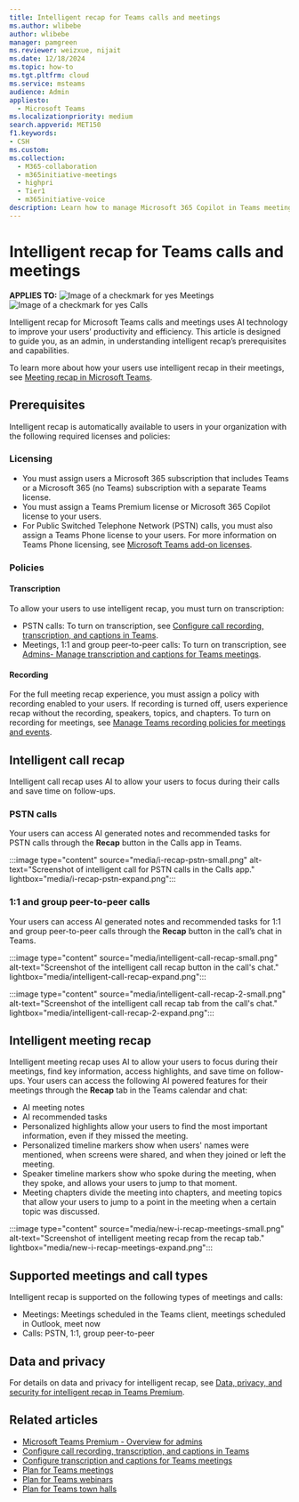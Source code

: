 ```yaml
---
title: Intelligent recap for Teams calls and meetings
ms.author: wlibebe
author: wlibebe
manager: pamgreen
ms.reviewer: weizxue, nijait
ms.date: 12/18/2024
ms.topic: how-to
ms.tgt.pltfrm: cloud
ms.service: msteams
audience: Admin
appliesto: 
  - Microsoft Teams
ms.localizationpriority: medium
search.appverid: MET150
f1.keywords:
- CSH
ms.custom: 
ms.collection: 
  - M365-collaboration
  - m365initiative-meetings
  - highpri
  - Tier1
  - m365initiative-voice
description: Learn how to manage Microsoft 365 Copilot in Teams meetings and events admin policies in the Teams admin center. Learn how to manage transcripts and transcription for Copilot Microsoft Teams meetings and events.
---
```


# Intelligent recap for Teams calls and meetings

**APPLIES TO:** ![Image of a checkmark for yes](/office/media/icons/success-teams.png) Meetings ![Image of a checkmark for yes](/office/media/icons/success-teams.png) Calls

Intelligent recap for Microsoft Teams calls and meetings uses AI technology to improve your users’ productivity and efficiency. This article is designed to guide you, as an admin, in understanding intelligent recap’s prerequisites and capabilities.

To learn more about how your users use intelligent recap in their meetings, see [Meeting recap in Microsoft Teams](https://support.microsoft.com/office/meeting-recap-in-microsoft-teams-c2e3a0fe-504f-4b2c-bf85-504938f110ef#bkmk_intelligent_meeting_recap).

## Prerequisites

Intelligent recap is automatically available to users in your organization with the following required licenses and policies:

### Licensing

- You must assign users a Microsoft 365 subscription that includes Teams or a Microsoft 365 (no Teams) subscription with a separate Teams license.
- You must assign a Teams Premium license or Microsoft 365 Copilot license to your users.
- For Public Switched Telephone Network (PSTN) calls, you must also assign a Teams Phone license to your users. For more information on Teams Phone licensing, see [Microsoft Teams add-on licenses](/microsoftteams/teams-add-on-licensing/microsoft-teams-add-on-licensing).

### Policies

#### Transcription

To allow your users to use intelligent recap, you must turn on transcription:

- PSTN calls: To turn on transcription, see [Configure call recording, transcription, and captions in Teams](call-recording-transcription-captions.md#enable-call-transcription).
- Meetings, 1:1 and group peer-to-peer calls: To turn on transcription, see [Admins- Manage transcription and captions for Teams meetings](meeting-transcription-captions.md#transcription).

#### Recording

For the full meeting recap experience, you must assign a policy with recording enabled to your users. If recording is turned off, users experience recap without the recording, speakers, topics, and chapters. To turn on recording for meetings, see [Manage Teams recording policies for meetings and events](meeting-recording.md#allow-or-prevent-users-from-recording-meetings).

## Intelligent call recap

Intelligent call recap uses AI to allow your users to focus during their calls and save time on follow-ups.

### PSTN calls

Your users can access AI generated notes and recommended tasks for PSTN calls through the **Recap** button in the Calls app in Teams.

:::image type="content" source="media/i-recap-pstn-small.png" alt-text="Screenshot of intelligent call for PSTN calls in the Calls app." lightbox="media/i-recap-pstn-expand.png":::

### 1:1 and group peer-to-peer calls

Your users can access AI generated notes and recommended tasks for 1:1 and group peer-to-peer calls through the **Recap** button in the call’s chat in Teams.

:::image type="content" source="media/intelligent-call-recap-small.png" alt-text="Screenshot of the intelligent call recap button in the call's chat." lightbox="media/intelligent-call-recap-expand.png":::

:::image type="content" source="media/intelligent-call-recap-2-small.png" alt-text="Screenshot of the intelligent call recap tab from the call's chat." lightbox="media/intelligent-call-recap-2-expand.png":::

## Intelligent meeting recap

Intelligent meeting recap uses AI to allow your users to focus during their meetings, find key information, access highlights, and save time on follow-ups.
Your users can access the following AI powered features for their meetings through the **Recap** tab in the Teams calendar and chat:

- AI meeting notes
- AI recommended tasks
- Personalized highlights allow your users to find the most important information, even if they missed the meeting.
- Personalized timeline markers show when users' names were mentioned, when screens were shared, and when they joined or left the meeting.
- Speaker timeline markers show who spoke during the meeting, when they spoke, and allows your users to jump to that moment.
- Meeting chapters divide the meeting into chapters, and meeting topics that allow your users to jump to a point in the meeting when a certain topic was discussed.

:::image type="content" source="media/new-i-recap-meetings-small.png" alt-text="Screenshot of intelligent meeting recap from the recap tab." lightbox="media/new-i-recap-meetings-expand.png":::

## Supported meetings and call types

Intelligent recap is supported on the following types of meetings and calls:

- Meetings: Meetings scheduled in the Teams client, meetings scheduled in Outlook, meet now
- Calls: PSTN, 1:1, group peer-to-peer

## Data and privacy

For details on data and privacy for intelligent recap, see [Data, privacy, and security for intelligent recap in Teams Premium](/microsoftteams/privacy/intelligent-recap).

## Related articles

- [Microsoft Teams Premium - Overview for admins](enhanced-teams-experience.md)
- [Configure call recording, transcription, and captions in Teams](call-recording-transcription-captions.md#enable-call-transcription)
- [Configure transcription and captions for Teams meetings](meeting-transcription-captions.md)
- [Plan for Teams meetings](plan-meetings.md)
- [Plan for Teams webinars](plan-webinars.md)
- [Plan for Teams town halls](plan-town-halls.md)
